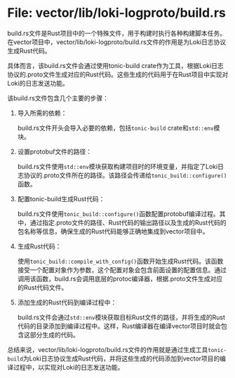 # File: vector/lib/loki-logproto/build.rs

build.rs文件是Rust项目中的一个特殊文件，用于构建时执行各种构建脚本任务。在vector项目中，vector/lib/loki-logproto/build.rs文件的作用是为Loki日志协议生成Rust代码。

具体而言，该build.rs文件会通过使用tonic-build crate作为工具，根据Loki日志协议的.proto文件生成对应的Rust代码。这些生成的代码用于在Rust项目中实现对Loki的日志发送功能。

该build.rs文件包含几个主要的步骤：

1. 导入所需的依赖：

   build.rs文件开头会导入必要的依赖，包括`tonic-build` crate和`std::env`模块。

2. 设置protobuf文件的路径：

   build.rs文件使用`std::env`模块获取构建项目时的环境变量，并指定了Loki日志协议的.proto文件所在的路径。该路径会传递给`tonic_build::configure()`函数。

3. 配置tonic-build生成Rust代码：

   build.rs文件使用`tonic_build::configure()`函数配置protobuf编译过程。其中，通过指定.proto文件的路径、Rust代码的输出路径以及生成的Rust代码的包名称等信息，确保生成的Rust代码能够正确地集成到vector项目中。

4. 生成Rust代码：

   使用`tonic_build::compile_with_config()`函数开始生成Rust代码。该函数接受一个配置对象作为参数，这个配置对象会包含前面设置的配置信息。通过调用该函数，build.rs会调用底层的protoc编译器，根据.proto文件生成对应的Rust代码文件。

5. 添加生成的Rust代码到编译过程中：

   build.rs文件会通过`std::env`模块获取目标Rust文件的路径，并将生成的Rust代码的目录添加到编译过程中。这样，Rust编译器在编译vector项目时就会包含这部分生成的代码。

总结来说，vector/lib/loki-logproto/build.rs文件的作用就是通过生成工具`tonic-build`为Loki日志协议生成Rust代码，并将这些生成的代码添加到vector项目的编译过程中，以实现对Loki的日志发送功能。

